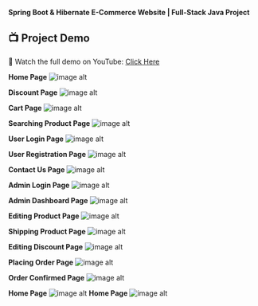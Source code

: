 **Spring Boot & Hibernate E-Commerce Website | Full-Stack Java Project**


## 📺 Project Demo  
🎥 Watch the full demo on YouTube: [Click Here](https://youtu.be/M9t8GLG5P0U?si=yT8UNC9AEBozxsf5)


**Home Page**
![image alt](https://github.com/murthyns18/E-Commerce-Web-Application-Using-SpringBoot-Hibernate-JSP-Java-MySQL/blob/fd4033d55959448c6f5f177a4db10a8e608b5db9/Home.png)



**Discount Page**
![image alt](https://github.com/murthyns18/E-Commerce-Web-Application-Using-SpringBoot-Hibernate-JSP-Java-MySQL/blob/e88235a562e5fe97f9471e120a1e513558c3aed4/Discount.png)



**Cart Page**
![image alt](https://github.com/murthyns18/E-Commerce-Web-Application-Using-SpringBoot-Hibernate-JSP-Java-MySQL/blob/16cac0e0c71b7430b5d10d03ca5fc89901188b99/Cart.png)



**Searching Product Page**
![image alt]()



**User Login Page**
![image alt](https://github.com/murthyns18/E-Commerce-Web-Application-Using-SpringBoot-Hibernate-JSP-Java-MySQL/blob/7aaf8a81fe7e5234bbb37668081dd4c0abd2a174/UserLogin.png)



**User Registration Page**
![image alt](https://github.com/murthyns18/E-Commerce-Web-Application-Using-SpringBoot-Hibernate-JSP-Java-MySQL/blob/7aaf8a81fe7e5234bbb37668081dd4c0abd2a174/Register.png)


**Contact Us Page**
![image alt](https://github.com/murthyns18/E-Commerce-Web-Application-Using-SpringBoot-Hibernate-JSP-Java-MySQL/blob/16cac0e0c71b7430b5d10d03ca5fc89901188b99/Contact%20Us.png)



**Admin Login Page**
![image alt](https://github.com/murthyns18/E-Commerce-Web-Application-Using-SpringBoot-Hibernate-JSP-Java-MySQL/blob/e88235a562e5fe97f9471e120a1e513558c3aed4/Admin%20Login.png)


**Admin Dashboard Page**
![image alt](https://github.com/murthyns18/E-Commerce-Web-Application-Using-SpringBoot-Hibernate-JSP-Java-MySQL/blob/e88235a562e5fe97f9471e120a1e513558c3aed4/Admin%20Dashboard.png)


**Editing Product Page**
![image alt](https://github.com/murthyns18/E-Commerce-Web-Application-Using-SpringBoot-Hibernate-JSP-Java-MySQL/blob/075e1d74e9fbdc2fcb82893f12f784784cd39a5a/Editing%20product.png)


**Shipping Product Page**
![image alt](https://github.com/murthyns18/E-Commerce-Web-Application-Using-SpringBoot-Hibernate-JSP-Java-MySQL/blob/075e1d74e9fbdc2fcb82893f12f784784cd39a5a/Admin%20order%20mngt.png)


**Editing Discount Page**
![image alt](https://github.com/murthyns18/E-Commerce-Web-Application-Using-SpringBoot-Hibernate-JSP-Java-MySQL/blob/075e1d74e9fbdc2fcb82893f12f784784cd39a5a/Editing%20discount.png)



**Placing Order Page**
![image alt](https://github.com/murthyns18/E-Commerce-Web-Application-Using-SpringBoot-Hibernate-JSP-Java-MySQL/blob/31cad9c0c2c6dc16565cb02933886007e4eb7779/Order%20Confirmation.png)


**Order Confirmed Page**
![image alt](https://github.com/murthyns18/E-Commerce-Web-Application-Using-SpringBoot-Hibernate-JSP-Java-MySQL/blob/31cad9c0c2c6dc16565cb02933886007e4eb7779/Order%20Confirmed.png)


**Home Page**
![image alt]()
**Home Page**
![image alt]()


